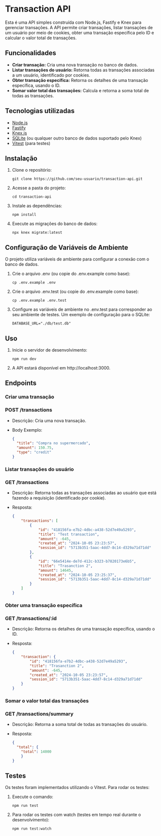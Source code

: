 # Transaction API

Esta é uma API simples construída com Node.js, Fastify e Knex para gerenciar transações. A API permite criar transações, listar transações de um usuário por meio de cookies, obter uma transação específica pelo ID e calcular o valor total de transações.

## Funcionalidades

- **Criar transação:** Cria uma nova transação no banco de dados.
- **Listar transações do usuário:** Retorna todas as transações associadas a um usuário, identificado por cookies.
- **Obter transação específica:** Retorna os detalhes de uma transação específica, usando o ID.
- **Somar valor total das transações:** Calcula e retorna a soma total de todas as transações.

## Tecnologias utilizadas

- [Node.js](https://nodejs.org/)
- [Fastify](https://www.fastify.io/)
- [Knex.js](http://knexjs.org/)
- [SQLite](https://www.sqlite.org/) (ou qualquer outro banco de dados suportado pelo Knex)
- [Vitest](https://vitest.dev/) (para testes)

## Instalação

1. Clone o repositório:

   ```console
   git clone https://github.com/seu-usuario/transaction-api.git
   ```
   
2. Acesse a pasta do projeto:

    ```console
    cd transaction-api
    ```

3. Instale as dependências:

    ```console
    npm install
    ```

4. Execute as migrações do banco de dados:

    ```console
    npx knex migrate:latest
    ```

## Configuração de Variáveis de Ambiente

O projeto utiliza variáveis de ambiente para configurar a conexão com o banco de dados.
1. Crie o arquivo .env (ou copie do .env.example como base):

    ```console
    cp .env.example .env
    ```
2. Crie o arquivo .env.test (ou copie do .env.example como base):

    ```console
    cp .env.example .env.test
    ```
3. Configure as variáveis de ambiente no .env.test para corresponder ao seu ambiente de testes. Um exemplo de configuração para o SQLite:

    ```console
    DATABASE_URL="./db/test.db"
    ```

## Uso
1. Inicie o servidor de desenvolvimento:

    ```console
    npm run dev
    ```
2. A API estará disponível em http://localhost:3000.

## Endpoints
### Criar uma transação
### POST /transactions

 - Descrição: Cria uma nova transação.

 - Body Exemplo:

    ```json
    {
      "title": "Compra no supermercado",
      "amount": 150.75,
      "type": "credit"
    }
    ```


### Listar transações do usuário
### GET /transactions

 - Descrição: Retorna todas as transações associadas ao usuário que está fazendo a requisição (identificado por cookie).

 - Resposta:

    ```json
    {
        "transactions": [
            {
                "id": "418156fa-e7b2-4dbc-a438-52d7e49a5293",
                "title": "Test transaction",
                "amount": -645,
                "created_at": "2024-10-05 23:23:57",
                "session_id": "5713b351-5aac-4dd7-8c14-d329a71d71dd"
            },
            {
                "id": "66e5414e-de7d-412c-b323-b7820173e6b5",
                "title": "Trasanction 2",
                "amount": 14645,
                "created_at": "2024-10-05 23:25:37",
                "session_id": "5713b351-5aac-4dd7-8c14-d329a71d71dd"
            }
        ]
    }
    ```

### Obter uma transação específica
### GET /transactions/:id

 - Descrição: Retorna os detalhes de uma transação específica, usando o ID.

 - Resposta:
    ```json
    {
        "transaction": {
            "id": "418156fa-e7b2-4dbc-a438-52d7e49a5293",
            "title": "Trasanction 2",
            "amount": -645,
            "created_at": "2024-10-05 23:23:57",
            "session_id": "5713b351-5aac-4dd7-8c14-d329a71d71dd"
        }
    }
    ```
    
### Somar o valor total das transações
### GET /transactions/summary

- Descrição: Retorna a soma total de todas as transações do usuário.

 - Resposta:
    ```json
    {
      "total": {
        "total": 14000
        }
    }
    ```

## Testes
Os testes foram implementados utilizando o Vitest. Para rodar os testes:
1. Execute o comando:
    ```console
    npm run test
    ```

2. Para rodar os testes com watch (testes em tempo real durante o desenvolvimento):
    ```console
    npm run test:watch
    ```
